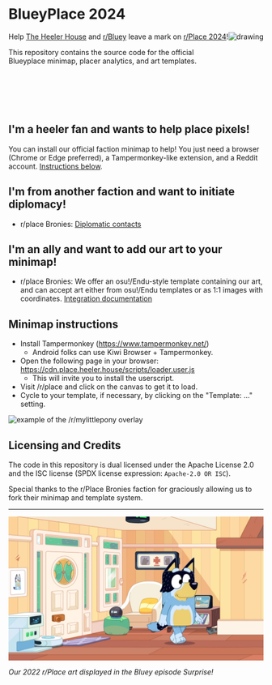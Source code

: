 # BlueyPlace 2024 

<img src="public/BlueyHeart.png" alt="drawing" height="150" align="right" />

Help [The Heeler House](https://discord.com/blueyheeler) and [r/Bluey](https://reddit.com/r/bluey) leave a mark on [r/Place 2024](https://reddit.com/r/place)!

This repository contains the source code for the official Blueyplace minimap, placer analytics, and art templates.
<br clear="right"/>

## I'm a heeler fan and wants to help place pixels!

You can install our official faction minimap to help! You just need a browser (Chrome or Edge preferred), a Tampermonkey-like extension, and a Reddit account. [Instructions below](README.md#userscript-instructions).

## I'm from another faction and want to initiate diplomacy!

* r/place Bronies: [Diplomatic contacts](templates/mlp/integration.md#diplomatic-contacts)

## I'm an ally and want to add our art to your minimap!

* r/place Bronies: We offer an osu!/Endu-style template containing our art, and can accept art either from osu!/Endu templates or as 1:1 images with coordinates. [Integration documentation](templates/mlp/integration.md)

## Minimap instructions

* Install Tampermonkey (https://www.tampermonkey.net/)
  * Android folks can use Kiwi Browser + Tampermonkey.
* Open the following page in your browser: <https://cdn.place.heeler.house/scripts/loader.user.js>
  * This will invite you to install the userscript.
* Visit /r/place and click on the canvas to get it to load.
* Cycle to your template, if necessary, by clicking on the "Template: ..." setting.

![example of the /r/mylittlepony overlay](https://i.imgur.com/gseABgb.png)

## Licensing and Credits

The code in this repository is dual licensed under the Apache License 2.0 and the ISC license (SPDX license expression: `Apache-2.0 OR ISC`).

Special thanks to the r/Place Bronies faction for graciously allowing us to fork their minimap and template system.

---

<img align="center" src="public/Screencap.jpeg" />

*Our 2022 r/Place art displayed in the Bluey episode Surprise!*